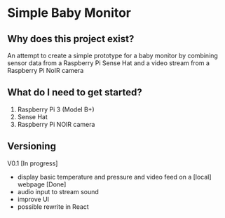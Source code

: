 # Simple Baby Monitor

## Why does this project exist?
An attempt to create a simple prototype for a baby monitor by combining sensor data from a Raspberry Pi Sense Hat 
and a video stream from a Raspberry Pi NoIR camera

## What do I need to get started?
1. Raspberry Pi 3 (Model B+)
2. Sense Hat
3. Raspberry Pi NOIR camera

## Versioning
V0.1 [In progress]
* display basic temperature and pressure and video feed on a [local] webpage [Done]
* audio input to stream sound
* improve UI
* possible rewrite in React
